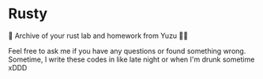 # Rusty
🦀 Archive of your rust lab and homework from Yuzu 🎀💕

Feel free to ask me if you have any questions or found something wrong.
Sometime, I write these codes in like late night or when I'm drunk sometime xDDD
